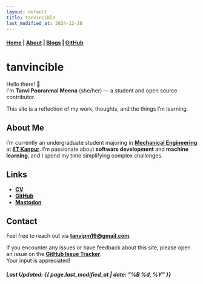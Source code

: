 ```yaml
---
layout: default
title: tanvincible
last_modified_at: 2024-12-28
---
```


#### [Home](/) | [About](/about/) | [Blogs](/blogs/) | [GitHub](https://github.com/tanvincible)

# tanvincible

Hello there! <span class="emoji">👋</span>  
I'm **Tanvi Pooranmal Meena** (she/her) — a student and open source contributor. 

This site is a reflection of my work, thoughts, and the things I’m learning.

## About Me

I’m currently an undergraduate student majoring in [**Mechanical Engineering**](https://www.iitk.ac.in/me/) at [**IIT Kanpur**](https://www.iitk.ac.in/). I’m passionate about **software development** and **machine learning**, and I spend my time simplifying complex challenges. 

<!--

## Explore

- **What’s New**:  
  See what I’m currently thinking and building on my [**Now page**](/now/).

- **Ideas & Inspiration**:  
  Discover thoughts, notes, and occassional quotes in my [**Blogs**](/blogs/) collections.

- **Resources**:  
  Explore my [**Reading List**](/reading-list/), [**Toolbox**](/toolbox/), and [**Recommendations**](/recommendations/) for useful books, tools, and resources.

-->

## Links

- [**CV**](https://drive.google.com/file/d/1X0k_9NCodCuM3C_k_VqecOmHQqGicRVN/view?usp=sharing)  
- [**GitHub**](https://github.com/tanvincible)
- <strong><a rel="me" href="https://fosstodon.org/@tanvincible">Mastodon</a></strong>

## Contact

Feel free to reach out via [**tanvipm19@gmail.com**](mailto:tanvipm19@gmail.com).

If you encounter any issues or have feedback about this site, please open an issue on the [**GitHub Issue Tracker**](https://github.com/tanvincible/tanvincible.github.io/issues).  
Your input is appreciated!

<!--

---

## <span class="emoji">📢</span> **Notice**

**Some pages are under active development.**

---


## Changelog & Site Info

For updates and insights, check out the [**Changelog**](/changelog/) and [**Site Blueprint**](/site-blueprint/) page.

-->

##### Last Updated: {{ page.last_modified_at | date: "%B %d, %Y" }}
